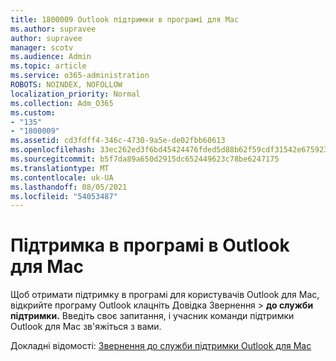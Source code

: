 ```yaml
---
title: 1800009 Outlook підтримки в програмі для Mac
ms.author: supravee
author: supravee
manager: scotv
ms.audience: Admin
ms.topic: article
ms.service: o365-administration
ROBOTS: NOINDEX, NOFOLLOW
localization_priority: Normal
ms.collection: Adm_O365
ms.custom:
- "135"
- "1800009"
ms.assetid: cd3fdff4-346c-4730-9a5e-de02fbb60613
ms.openlocfilehash: 33ec262ed3f6bd45424476fded5d88b62f59cdf31542e675923a030f1d6b8fa0
ms.sourcegitcommit: b5f7da89a650d2915dc652449623c78be6247175
ms.translationtype: MT
ms.contentlocale: uk-UA
ms.lasthandoff: 08/05/2021
ms.locfileid: "54053487"
---
```

# <a name="in-app-support-in-outlook-for-mac"></a>Підтримка в програмі в Outlook для Mac

Щоб отримати підтримку в програмі для користувачів Outlook для Mac, відкрийте  програму Outlook клацніть Довідка Звернення \> **до служби підтримки.** Введіть своє запитання, і учасник команди підтримки Outlook для Mac зв'яжіться з вами. 

Докладні відомості: [Звернення до служби підтримки Outlook для Mac](https://support.office.com//article/d0410177-8e65-4487-93f7-206a3a3d71a8)